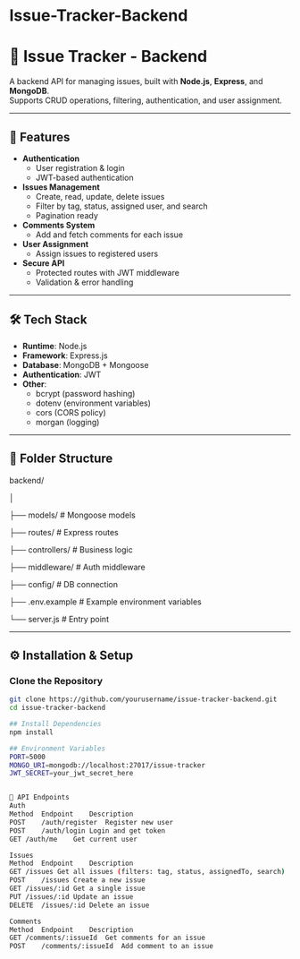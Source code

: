 # Issue-Tracker-Backend
# 🐞 Issue Tracker - Backend

A backend API for managing issues, built with **Node.js**, **Express**, and **MongoDB**.  
Supports CRUD operations, filtering, authentication, and user assignment.

---

## 🚀 Features
- **Authentication**
  - User registration & login
  - JWT-based authentication
- **Issues Management**
  - Create, read, update, delete issues
  - Filter by tag, status, assigned user, and search
  - Pagination ready
- **Comments System**
  - Add and fetch comments for each issue
- **User Assignment**
  - Assign issues to registered users
- **Secure API**
  - Protected routes with JWT middleware
  - Validation & error handling

---

## 🛠️ Tech Stack
- **Runtime**: Node.js
- **Framework**: Express.js
- **Database**: MongoDB + Mongoose
- **Authentication**: JWT
- **Other**:
  - bcrypt (password hashing)
  - dotenv (environment variables)
  - cors (CORS policy)
  - morgan (logging)

---

## 📂 Folder Structure
backend/

│

├── models/ # Mongoose models

├── routes/ # Express routes

├── controllers/ # Business logic

├── middleware/ # Auth middleware

├── config/ # DB connection

├── .env.example # Example environment variables

└── server.js # Entry point


---

## ⚙️ Installation & Setup

### Clone the Repository
```bash
git clone https://github.com/yourusername/issue-tracker-backend.git
cd issue-tracker-backend

## Install Dependencies
npm install

## Environment Variables
PORT=5000
MONGO_URI=mongodb://localhost:27017/issue-tracker
JWT_SECRET=your_jwt_secret_here


📡 API Endpoints
Auth
Method	Endpoint	Description
POST	/auth/register	Register new user
POST	/auth/login	Login and get token
GET	/auth/me	Get current user

Issues
Method	Endpoint	Description
GET	/issues	Get all issues (filters: tag, status, assignedTo, search)
POST	/issues	Create a new issue
GET	/issues/:id	Get a single issue
PUT	/issues/:id	Update an issue
DELETE	/issues/:id	Delete an issue

Comments
Method	Endpoint	Description
GET	/comments/:issueId	Get comments for an issue
POST	/comments/:issueId	Add comment to an issue
